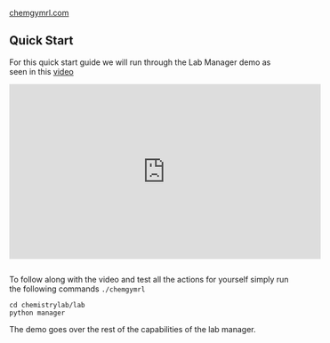 [chemgymrl.com](https://chemgymrl.com/)

## Quick Start

For this quick start guide we will run through the Lab Manager demo as seen in this 
[video](https://youtu.be/HJtxiDbloUQ)

<div style="text-align: center; margin-bottom: 2em;">
<iframe width="560" height="315" src="https://www.youtube.com/embed/Oy5dHE1rRKU" title="YouTube video player" frameborder="0" allow="accelerometer; autoplay; clipboard-write; encrypted-media; gyroscope; picture-in-picture" allowfullscreen></iframe>
</div>

To follow along with the video and test all the actions for yourself simply run the following commands `./chemgymrl`

```commandline
cd chemistrylab/lab
python manager
```

The demo goes over the rest of the capabilities of the lab manager.
